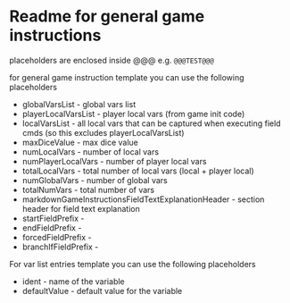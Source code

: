 # Readme for general game instructions


placeholders are enclosed inside @@@ e.g. `@@@TEST@@@`

for general game instruction template you can use the following placeholders

- globalVarsList - global vars list
- playerLocalVarsList - player local vars (from game init code)
- localVarsList - all local vars that can be captured when executing field cmds (so this excludes playerLocalVarsList)
- maxDiceValue - max dice value
- numLocalVars - number of local vars
- numPlayerLocalVars - number of player local vars
- totalLocalVars - total number of local vars (local + player local)
- numGlobalVars - number of global vars
- totalNumVars - total number of vars
- markdownGameInstructionsFieldTextExplanationHeader - section header for field text explanation 
- startFieldPrefix - 
- endFieldPrefix - 
- forcedFieldPrefix - 
- branchIfFieldPrefix - 


For var list entries template you can use the following placeholders

- ident - name of the variable
- defaultValue - default value for the variable